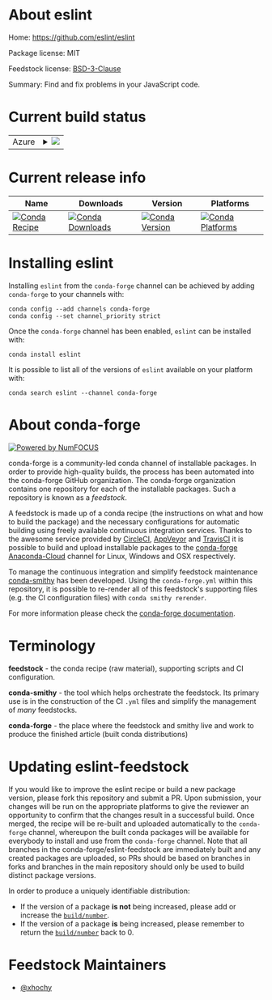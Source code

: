 About eslint
============

Home: https://github.com/eslint/eslint

Package license: MIT

Feedstock license: [BSD-3-Clause](https://github.com/conda-forge/eslint-feedstock/blob/main/LICENSE.txt)

Summary: Find and fix problems in your JavaScript code.

Current build status
====================


<table>
    
  <tr>
    <td>Azure</td>
    <td>
      <details>
        <summary>
          <a href="https://dev.azure.com/conda-forge/feedstock-builds/_build/latest?definitionId=15609&branchName=main">
            <img src="https://dev.azure.com/conda-forge/feedstock-builds/_apis/build/status/eslint-feedstock?branchName=main">
          </a>
        </summary>
        <table>
          <thead><tr><th>Variant</th><th>Status</th></tr></thead>
          <tbody><tr>
              <td>linux_64_nodejs14</td>
              <td>
                <a href="https://dev.azure.com/conda-forge/feedstock-builds/_build/latest?definitionId=15609&branchName=main">
                  <img src="https://dev.azure.com/conda-forge/feedstock-builds/_apis/build/status/eslint-feedstock?branchName=main&jobName=linux&configuration=linux_64_nodejs14" alt="variant">
                </a>
              </td>
            </tr><tr>
              <td>linux_64_nodejs16</td>
              <td>
                <a href="https://dev.azure.com/conda-forge/feedstock-builds/_build/latest?definitionId=15609&branchName=main">
                  <img src="https://dev.azure.com/conda-forge/feedstock-builds/_apis/build/status/eslint-feedstock?branchName=main&jobName=linux&configuration=linux_64_nodejs16" alt="variant">
                </a>
              </td>
            </tr><tr>
              <td>linux_64_nodejs17</td>
              <td>
                <a href="https://dev.azure.com/conda-forge/feedstock-builds/_build/latest?definitionId=15609&branchName=main">
                  <img src="https://dev.azure.com/conda-forge/feedstock-builds/_apis/build/status/eslint-feedstock?branchName=main&jobName=linux&configuration=linux_64_nodejs17" alt="variant">
                </a>
              </td>
            </tr><tr>
              <td>linux_aarch64_nodejs14</td>
              <td>
                <a href="https://dev.azure.com/conda-forge/feedstock-builds/_build/latest?definitionId=15609&branchName=main">
                  <img src="https://dev.azure.com/conda-forge/feedstock-builds/_apis/build/status/eslint-feedstock?branchName=main&jobName=linux&configuration=linux_aarch64_nodejs14" alt="variant">
                </a>
              </td>
            </tr><tr>
              <td>linux_aarch64_nodejs16</td>
              <td>
                <a href="https://dev.azure.com/conda-forge/feedstock-builds/_build/latest?definitionId=15609&branchName=main">
                  <img src="https://dev.azure.com/conda-forge/feedstock-builds/_apis/build/status/eslint-feedstock?branchName=main&jobName=linux&configuration=linux_aarch64_nodejs16" alt="variant">
                </a>
              </td>
            </tr><tr>
              <td>linux_aarch64_nodejs17</td>
              <td>
                <a href="https://dev.azure.com/conda-forge/feedstock-builds/_build/latest?definitionId=15609&branchName=main">
                  <img src="https://dev.azure.com/conda-forge/feedstock-builds/_apis/build/status/eslint-feedstock?branchName=main&jobName=linux&configuration=linux_aarch64_nodejs17" alt="variant">
                </a>
              </td>
            </tr><tr>
              <td>linux_ppc64le_nodejs14</td>
              <td>
                <a href="https://dev.azure.com/conda-forge/feedstock-builds/_build/latest?definitionId=15609&branchName=main">
                  <img src="https://dev.azure.com/conda-forge/feedstock-builds/_apis/build/status/eslint-feedstock?branchName=main&jobName=linux&configuration=linux_ppc64le_nodejs14" alt="variant">
                </a>
              </td>
            </tr><tr>
              <td>linux_ppc64le_nodejs16</td>
              <td>
                <a href="https://dev.azure.com/conda-forge/feedstock-builds/_build/latest?definitionId=15609&branchName=main">
                  <img src="https://dev.azure.com/conda-forge/feedstock-builds/_apis/build/status/eslint-feedstock?branchName=main&jobName=linux&configuration=linux_ppc64le_nodejs16" alt="variant">
                </a>
              </td>
            </tr><tr>
              <td>linux_ppc64le_nodejs17</td>
              <td>
                <a href="https://dev.azure.com/conda-forge/feedstock-builds/_build/latest?definitionId=15609&branchName=main">
                  <img src="https://dev.azure.com/conda-forge/feedstock-builds/_apis/build/status/eslint-feedstock?branchName=main&jobName=linux&configuration=linux_ppc64le_nodejs17" alt="variant">
                </a>
              </td>
            </tr><tr>
              <td>osx_64_nodejs14</td>
              <td>
                <a href="https://dev.azure.com/conda-forge/feedstock-builds/_build/latest?definitionId=15609&branchName=main">
                  <img src="https://dev.azure.com/conda-forge/feedstock-builds/_apis/build/status/eslint-feedstock?branchName=main&jobName=osx&configuration=osx_64_nodejs14" alt="variant">
                </a>
              </td>
            </tr><tr>
              <td>osx_64_nodejs16</td>
              <td>
                <a href="https://dev.azure.com/conda-forge/feedstock-builds/_build/latest?definitionId=15609&branchName=main">
                  <img src="https://dev.azure.com/conda-forge/feedstock-builds/_apis/build/status/eslint-feedstock?branchName=main&jobName=osx&configuration=osx_64_nodejs16" alt="variant">
                </a>
              </td>
            </tr><tr>
              <td>osx_64_nodejs17</td>
              <td>
                <a href="https://dev.azure.com/conda-forge/feedstock-builds/_build/latest?definitionId=15609&branchName=main">
                  <img src="https://dev.azure.com/conda-forge/feedstock-builds/_apis/build/status/eslint-feedstock?branchName=main&jobName=osx&configuration=osx_64_nodejs17" alt="variant">
                </a>
              </td>
            </tr><tr>
              <td>osx_arm64_nodejs16</td>
              <td>
                <a href="https://dev.azure.com/conda-forge/feedstock-builds/_build/latest?definitionId=15609&branchName=main">
                  <img src="https://dev.azure.com/conda-forge/feedstock-builds/_apis/build/status/eslint-feedstock?branchName=main&jobName=osx&configuration=osx_arm64_nodejs16" alt="variant">
                </a>
              </td>
            </tr><tr>
              <td>osx_arm64_nodejs17</td>
              <td>
                <a href="https://dev.azure.com/conda-forge/feedstock-builds/_build/latest?definitionId=15609&branchName=main">
                  <img src="https://dev.azure.com/conda-forge/feedstock-builds/_apis/build/status/eslint-feedstock?branchName=main&jobName=osx&configuration=osx_arm64_nodejs17" alt="variant">
                </a>
              </td>
            </tr><tr>
              <td>win_64_nodejs14</td>
              <td>
                <a href="https://dev.azure.com/conda-forge/feedstock-builds/_build/latest?definitionId=15609&branchName=main">
                  <img src="https://dev.azure.com/conda-forge/feedstock-builds/_apis/build/status/eslint-feedstock?branchName=main&jobName=win&configuration=win_64_nodejs14" alt="variant">
                </a>
              </td>
            </tr><tr>
              <td>win_64_nodejs16</td>
              <td>
                <a href="https://dev.azure.com/conda-forge/feedstock-builds/_build/latest?definitionId=15609&branchName=main">
                  <img src="https://dev.azure.com/conda-forge/feedstock-builds/_apis/build/status/eslint-feedstock?branchName=main&jobName=win&configuration=win_64_nodejs16" alt="variant">
                </a>
              </td>
            </tr><tr>
              <td>win_64_nodejs17</td>
              <td>
                <a href="https://dev.azure.com/conda-forge/feedstock-builds/_build/latest?definitionId=15609&branchName=main">
                  <img src="https://dev.azure.com/conda-forge/feedstock-builds/_apis/build/status/eslint-feedstock?branchName=main&jobName=win&configuration=win_64_nodejs17" alt="variant">
                </a>
              </td>
            </tr>
          </tbody>
        </table>
      </details>
    </td>
  </tr>
</table>

Current release info
====================

| Name | Downloads | Version | Platforms |
| --- | --- | --- | --- |
| [![Conda Recipe](https://img.shields.io/badge/recipe-eslint-green.svg)](https://anaconda.org/conda-forge/eslint) | [![Conda Downloads](https://img.shields.io/conda/dn/conda-forge/eslint.svg)](https://anaconda.org/conda-forge/eslint) | [![Conda Version](https://img.shields.io/conda/vn/conda-forge/eslint.svg)](https://anaconda.org/conda-forge/eslint) | [![Conda Platforms](https://img.shields.io/conda/pn/conda-forge/eslint.svg)](https://anaconda.org/conda-forge/eslint) |

Installing eslint
=================

Installing `eslint` from the `conda-forge` channel can be achieved by adding `conda-forge` to your channels with:

```
conda config --add channels conda-forge
conda config --set channel_priority strict
```

Once the `conda-forge` channel has been enabled, `eslint` can be installed with:

```
conda install eslint
```

It is possible to list all of the versions of `eslint` available on your platform with:

```
conda search eslint --channel conda-forge
```


About conda-forge
=================

[![Powered by
NumFOCUS](https://img.shields.io/badge/powered%20by-NumFOCUS-orange.svg?style=flat&colorA=E1523D&colorB=007D8A)](https://numfocus.org)

conda-forge is a community-led conda channel of installable packages.
In order to provide high-quality builds, the process has been automated into the
conda-forge GitHub organization. The conda-forge organization contains one repository
for each of the installable packages. Such a repository is known as a *feedstock*.

A feedstock is made up of a conda recipe (the instructions on what and how to build
the package) and the necessary configurations for automatic building using freely
available continuous integration services. Thanks to the awesome service provided by
[CircleCI](https://circleci.com/), [AppVeyor](https://www.appveyor.com/)
and [TravisCI](https://travis-ci.com/) it is possible to build and upload installable
packages to the [conda-forge](https://anaconda.org/conda-forge)
[Anaconda-Cloud](https://anaconda.org/) channel for Linux, Windows and OSX respectively.

To manage the continuous integration and simplify feedstock maintenance
[conda-smithy](https://github.com/conda-forge/conda-smithy) has been developed.
Using the ``conda-forge.yml`` within this repository, it is possible to re-render all of
this feedstock's supporting files (e.g. the CI configuration files) with ``conda smithy rerender``.

For more information please check the [conda-forge documentation](https://conda-forge.org/docs/).

Terminology
===========

**feedstock** - the conda recipe (raw material), supporting scripts and CI configuration.

**conda-smithy** - the tool which helps orchestrate the feedstock.
                   Its primary use is in the construction of the CI ``.yml`` files
                   and simplify the management of *many* feedstocks.

**conda-forge** - the place where the feedstock and smithy live and work to
                  produce the finished article (built conda distributions)


Updating eslint-feedstock
=========================

If you would like to improve the eslint recipe or build a new
package version, please fork this repository and submit a PR. Upon submission,
your changes will be run on the appropriate platforms to give the reviewer an
opportunity to confirm that the changes result in a successful build. Once
merged, the recipe will be re-built and uploaded automatically to the
`conda-forge` channel, whereupon the built conda packages will be available for
everybody to install and use from the `conda-forge` channel.
Note that all branches in the conda-forge/eslint-feedstock are
immediately built and any created packages are uploaded, so PRs should be based
on branches in forks and branches in the main repository should only be used to
build distinct package versions.

In order to produce a uniquely identifiable distribution:
 * If the version of a package **is not** being increased, please add or increase
   the [``build/number``](https://docs.conda.io/projects/conda-build/en/latest/resources/define-metadata.html#build-number-and-string).
 * If the version of a package **is** being increased, please remember to return
   the [``build/number``](https://docs.conda.io/projects/conda-build/en/latest/resources/define-metadata.html#build-number-and-string)
   back to 0.

Feedstock Maintainers
=====================

* [@xhochy](https://github.com/xhochy/)

